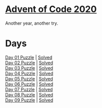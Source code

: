 # [Advent of Code 2020](https://adventofcode.com/2020/about)

Another year, another try.

# Days

[Day 01 Puzzle](https://adventofcode.com/2020/day/1) | [Solved](day1/puzzle.py)\
[Day 02 Puzzle](https://adventofcode.com/2020/day/2) | [Solved](day2/puzzle.py)\
[Day 03 Puzzle](https://adventofcode.com/2020/day/3) | [Solved](day3/puzzle.py)\
[Day 04 Puzzle](https://adventofcode.com/2020/day/4) | [Solved](day4/puzzle.py)\
[Day 05 Puzzle](https://adventofcode.com/2020/day/5) | [Solved](day5/puzzle.py)\
[Day 06 Puzzle](https://adventofcode.com/2020/day/6) | [Solved](day6/puzzle.py)\
[Day 07 Puzzle](https://adventofcode.com/2020/day/7) | [Solved](day7/puzzle.py)\
[Day 08 Puzzle](https://adventofcode.com/2020/day/8) | [Solved](day8/puzzle.py)\
[Day 09 Puzzle](https://adventofcode.com/2020/day/9) | [Solved](day9/puzzle.py)
